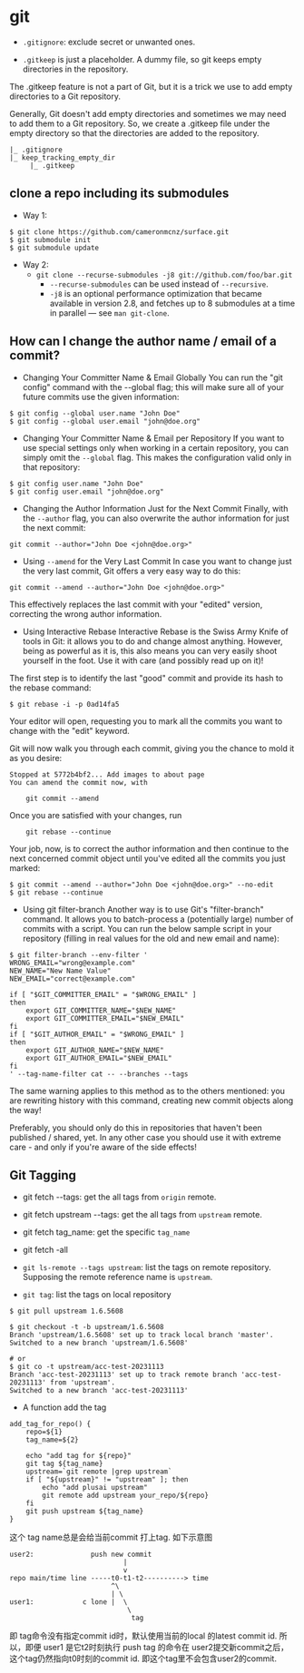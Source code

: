 # git

- `.gitignore`: exclude secret or unwanted ones.

- `.gitkeep` is just a placeholder. A dummy file, so git keeps empty directories in the repository.

The .gitkeep feature is not a part of Git, but it is a trick we use to add empty directories to a Git repository.

Generally, Git doesn't add empty directories and sometimes we may need to add them to a Git repository. So, we create a .gitkeep file under the empty directory so that the directories are added to the repository.

```
|_ .gitignore
|_ keep_tracking_empty_dir
     |_ .gitkeep
```

## clone a repo including its submodules
- Way 1:
```
$ git clone https://github.com/cameronmcnz/surface.git
$ git submodule init
$ git submodule update
```

- Way 2:
  - `git clone --recurse-submodules -j8 git://github.com/foo/bar.git`
    - `--recurse-submodules` can be used instead of `--recursive`.
    - `-j8` is an optional performance optimization that became available in version 2.8, and fetches up to 8 submodules at a time in parallel — see `man git-clone`.

## How can I change the author name / email of a commit?

- Changing Your Committer Name & Email Globally
You can run the "git config" command with the --global flag; this will make sure all of your future commits use the given information:
```
$ git config --global user.name "John Doe"
$ git config --global user.email "john@doe.org"
```

- Changing Your Committer Name & Email per Repository
If you want to use special settings only when working in a certain repository, you can simply omit the `--global` flag. This makes the configuration valid only in that repository:
```
$ git config user.name "John Doe"
$ git config user.email "john@doe.org"
```

- Changing the Author Information Just for the Next Commit
Finally, with the `--author` flag, you can also overwrite the author information for just the next commit:
```
git commit --author="John Doe <john@doe.org>"
```

- Using `--amend` for the Very Last Commit
In case you want to change just the very last commit, Git offers a very easy way to do this:
```
git commit --amend --author="John Doe <john@doe.org>"
```

This effectively replaces the last commit with your "edited" version, correcting the wrong author information.

- Using Interactive Rebase
Interactive Rebase is the Swiss Army Knife of tools in Git: it allows you to do and change almost anything. However, being as powerful as it is, this also means you can very easily shoot yourself in the foot. Use it with care (and possibly read up on it)!

The first step is to identify the last "good" commit and provide its hash to the rebase command:
```
$ git rebase -i -p 0ad14fa5
```

Your editor will open, requesting you to mark all the commits you want to change with the "edit" keyword.

Git will now walk you through each commit, giving you the chance to mold it as you desire:
```
Stopped at 5772b4bf2... Add images to about page
You can amend the commit now, with

    git commit --amend
```

Once you are satisfied with your changes, run
```
    git rebase --continue
```
Your job, now, is to correct the author information and then continue to the next concerned commit object until you've edited all the commits you just marked:
```
$ git commit --amend --author="John Doe <john@doe.org>" --no-edit
$ git rebase --continue
```


- Using git filter-branch
Another way is to use Git's "filter-branch" command. It allows you to batch-process a (potentially large) number of commits with a script.
You can run the below sample script in your repository (filling in real values for the old and new email and name):
```
$ git filter-branch --env-filter '
WRONG_EMAIL="wrong@example.com"
NEW_NAME="New Name Value"
NEW_EMAIL="correct@example.com"

if [ "$GIT_COMMITTER_EMAIL" = "$WRONG_EMAIL" ]
then
    export GIT_COMMITTER_NAME="$NEW_NAME"
    export GIT_COMMITTER_EMAIL="$NEW_EMAIL"
fi
if [ "$GIT_AUTHOR_EMAIL" = "$WRONG_EMAIL" ]
then
    export GIT_AUTHOR_NAME="$NEW_NAME"
    export GIT_AUTHOR_EMAIL="$NEW_EMAIL"
fi
' --tag-name-filter cat -- --branches --tags
```

The same warning applies to this method as to the others mentioned: you are rewriting history with this command, creating new commit objects along the way!

Preferably, you should only do this in repositories that haven't been published / shared, yet. In any other case you should use it with extreme care - and only if you're aware of the side effects!

## Git Tagging

- git fetch --tags: get the all tags from `origin` remote.

- git fetch upstream --tags: get the all tags from `upstream` remote.

- git fetch tag_name: get the specific `tag_name`

- git fetch -all

- `git ls-remote --tags upstream`: list the tags on remote repository. Supposing the remote reference name is `upstream`.
- `git tag`: list the tags on local repository

```
$ git pull upstream 1.6.5608

$ git checkout -t -b upstream/1.6.5608
Branch 'upstream/1.6.5608' set up to track local branch 'master'.
Switched to a new branch 'upstream/1.6.5608'

# or
$ git co -t upstream/acc-test-20231113
Branch 'acc-test-20231113' set up to track remote branch 'acc-test-20231113' from 'upstream'.
Switched to a new branch 'acc-test-20231113'
```
- A function add the tag
```
add_tag_for_repo() {
    repo=${1}
    tag_name=${2}

    echo "add tag for ${repo}"
    git tag ${tag_name}
    upstream=`git remote |grep upstream`
    if [ "${upstream}" != "upstream" ]; then
        echo "add plusai upstream"
        git remote add upstream your_repo/${repo}
    fi
    git push upstream ${tag_name}
}
```
这个 tag name总是会给当前commit 打上tag. 如下示意图

```
user2:              push new commit
                            |
                            v
repo main/time line -----t0-t1-t2----------> time
                         ^\
                         | \           
user1:            c lone |  \          
                             \
                              tag
```
即 tag命令没有指定commit id时，默认使用当前的local 的latest commit id. 
所以，即便 user1 是它t2时刻执行 push tag 的命令在 user2提交新commit之后，这个tag仍然指向t0时刻的commit id. 即这个tag里不会包含user2的commit.